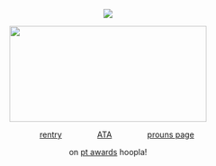 <div align="center">
  
![](https://komarev.com/ghpvc/?username=ValleySheep-username&style=flat&color=96a2a3&label=kill+count)

<p align="center">
<img src="https://i.pinimg.com/736x/1b/29/89/1b298941a4164a4f40ef478bdcd39568.jpg" width="350" height="170">
</p>

<p align="center">
‎ ‎ ‎ ‎ ‎ ‎ ‎‎ ‎ <a href="https://rentry.co/valleysheep">rentry</a> ‎ ‎ ‎ ‎ ‎ ‎ ‎‎ ‎ ‎  ‎ ‎ ‎ ‎ ‎ ‎  <a href="https://valleysheep.atabook.org/">ATA</a> ‎ ‎ ‎ ‎ ‎ ‎ ‎‎ ‎ ‎  ‎ ‎ ‎ ‎ ‎ ‎  <a href="https://en.pronouns.page/@valleysheep">prouns page</a>
  <p align="center">
  on <a href="https://github.com/pt-awards">pt awards</a> hoopla!
</p>
‎ 
‎ ‎ ‎ ‎ 

‎ ‎ 
‎ 
‎ 
‎ 


 
